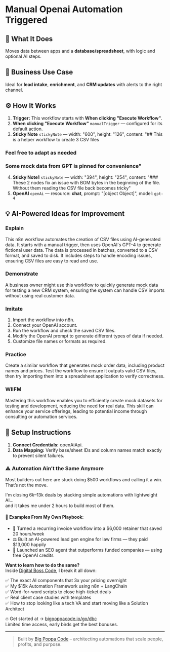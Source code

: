 # Manual Openai Automation Triggered
  ## 🚀 What It Does
  Moves data between apps and a **database/spreadsheet**, with logic and optional AI steps.
  
  ## 💼 Business Use Case
  Ideal for **lead intake**, **enrichment**, and **CRM updates** with alerts to the right channel.
  
  ## ⚙️ How It Works
  1. **Trigger:** This workflow starts with **When clicking "Execute Workflow"**.
  2. **When clicking "Execute Workflow"** `manualTrigger` — configured for its default action.
3. **Sticky Note** `stickyNote` — width: "600", height: "126", content: "## This is a helper workflow to create 3 CSV files
### Feel free to adapt as needed
### Some mock data from GPT is pinned for convenience"
4. **Sticky Note1** `stickyNote` — width: "394", height: "254", content: "### These 2 nodes fix an issue with BOM bytes in the beginning of the file.
Without them reading the CSV file back becomes tricky"
5. **OpenAI** `openAi` — resource: **chat**, prompt: "[object Object]", model: `gpt-4`
  
  ## 💡 AI-Powered Ideas for Improvement
  ### Explain
This n8n workflow automates the creation of CSV files using AI-generated data. It starts with a manual trigger, then uses OpenAI's GPT-4 to generate fictional user data. The data is processed in batches, converted to a CSV format, and saved to disk. It includes steps to handle encoding issues, ensuring CSV files are easy to read and use.

### Demonstrate
A business owner might use this workflow to quickly generate mock data for testing a new CRM system, ensuring the system can handle CSV imports without using real customer data.

### Imitate
1. Import the workflow into n8n.
2. Connect your OpenAI account.
3. Run the workflow and check the saved CSV files.
4. Modify the OpenAI prompt to generate different types of data if needed.
5. Customize file names or formats as required.

### Practice
Create a similar workflow that generates mock order data, including product names and prices. Test the workflow to ensure it outputs valid CSV files, then try importing them into a spreadsheet application to verify correctness.

### WIIFM
Mastering this workflow enables you to efficiently create mock datasets for testing and development, reducing the need for real data. This skill can enhance your service offerings, leading to potential income through consulting or automation services.
  
  ## 🔧 Setup Instructions
  1. **Connect Credentials:** openAiApi.
2. **Data Mapping:** Verify base/sheet IDs and column names match exactly to prevent silent failures.
  
### ⚠️ Automation Ain’t the Same Anymore

Most builders out here are stuck doing $500 workflows and calling it a win.  
That’s not the move.  

I'm closing $6k–$13k deals by stacking simple automations with lightweight AI...  
and it takes me under 2 hours to build most of them.

#### 🧠 Examples From My Own Playbook:
- 🔁 Turned a recurring invoice workflow into a $6,000 retainer that saved 20 hours/week  
- ⚖️ Built an AI-powered lead gen engine for law firms — they paid $13,000 happily  
- 🚀 Launched an SEO agent that outperforms funded companies — using free OpenAI credits  

**Want to learn how to do the same?**  
Inside [Digital Boss Code](https://bigpoppacode.io/go/dbc), I break it all down:

✅ The exact AI components that 3x your pricing overnight  
✅ My $15k Automation Framework using n8n + LangChain  
✅ Word-for-word scripts to close high-ticket deals  
✅ Real client case studies with templates  
✅ How to stop looking like a tech VA and start moving like a Solution Architect  

🔥 Get started at → [bigpoppacode.io/go/dbc](https://bigpoppacode.io/go/dbc)  
Limited time access, early birds get the best bonuses.

---
> Built by [Big Poppa Code](https://bigpoppacode.io) – architecting automations that scale people, profits, and purpose.
  